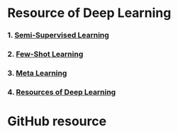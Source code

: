 # Resource of Deep Learning
### 1. [Semi-Supervised Learning](/Semi-Superviser_Model.md)
### 2. [Few-Shot Learning](/Few-Shot_Learning.md)
### 3. [Meta Learning](/Meta_Learning.md)
### 4. [Resources of Deep Learning](/Tutorials_and_Resources.md)

# GitHub resource
